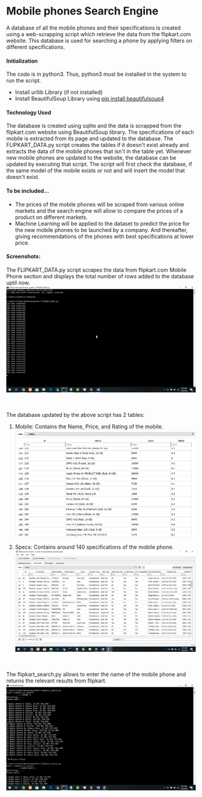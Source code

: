 # Mobile phones Search Engine
A database of all the mobile phones and their specifications is created using a web-scrapping script which retrieve the data from the flipkart.com website. This database is used for searching a phone by applying filters on different specifications.

#### Initialization

The code is in python3. Thus, python3 must be installed in the system to run the script.
* Install urllib Library (if not installed)
* Install BeautifulSoup Library using [pip install beautifulsoup4](https://pypi.org/project/beautifulsoup4/)

#### Technology Used

The database is created using sqlite and the data is scrapped from the flipkart.com website using BeautifulSoup library. The specifications of each mobile is extracted from its page and updated to the database. The FLIPKART_DATA.py script creates the tables if it doesn't exist already and extracts the data of the mobile phones that isn't in the table yet. Whenever new mobile phones are updated to the website, the database can be updated by executing that script. The script will first check the database, if the same model of the mobile exists or not and will insert the model that doesn't exist.

#### To be included...

* The prices of the mobile phones will be scraped from various online markets and the search engine will allow to compare the prices of a product on different markets.
* Machine Learning will be applied to the dataset to predict the price for the new mobile phones to be launched by a company. And thereafter, giving recommendations of the phones with best specifications at lower price.

#### Screenshots:
The FLIPKART_DATA.py script scrapes the data from flipkart.com Mobile Phone section and displays the total number of rows added to the database uptil now.
![Execution of FLIPKART_DATA.py](/assets/FLIPKART_DATA_EXECUTION.png "FLIPKART_DATA.py Execution")<br /><br /><br />

The database updated by the above script has 2 tables:
1) Mobile: Contains the Name, Price, and Rating of the mobile.
![Mobiles Table in database](/assets/Mobile_Table.png "Mobiles Table")

2) Specs: Contains around 140 specifications of the mobile phone.
![Specifications Table in database](/assets/SPECIFICATIONS_TABLE.png "Specs Table")<br /><br /><br />

The flipkart_search.py allows to enter the name of the mobile phone and returns the relevant results from flipkart.
![Execution of flipkart_search.py](/assets/Flipkart_search_execution.png "flipkart_search.py Execution")

